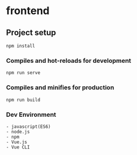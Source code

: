 # frontend

## Project setup

```
npm install
```

### Compiles and hot-reloads for development

```
npm run serve
```

### Compiles and minifies for production

```
npm run build
```

### Dev Environment

```
- javascript(ES6)
- node.js
- npm
- Vue.js
- Vue CLI
```
